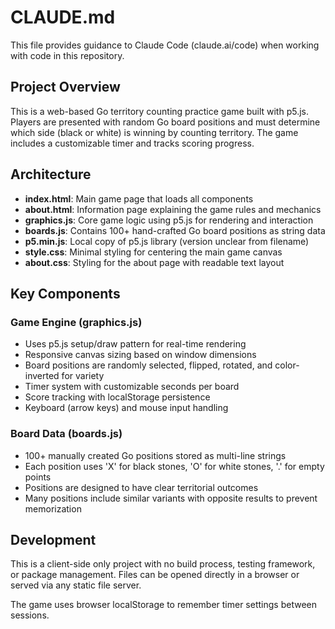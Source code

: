 # CLAUDE.md

This file provides guidance to Claude Code (claude.ai/code) when working with code in this repository.

## Project Overview

This is a web-based Go territory counting practice game built with p5.js. Players are presented with random Go board positions and must determine which side (black or white) is winning by counting territory. The game includes a customizable timer and tracks scoring progress.

## Architecture

- **index.html**: Main game page that loads all components
- **about.html**: Information page explaining the game rules and mechanics
- **graphics.js**: Core game logic using p5.js for rendering and interaction
- **boards.js**: Contains 100+ hand-crafted Go board positions as string data
- **p5.min.js**: Local copy of p5.js library (version unclear from filename)
- **style.css**: Minimal styling for centering the main game canvas
- **about.css**: Styling for the about page with readable text layout

## Key Components

### Game Engine (graphics.js)
- Uses p5.js setup/draw pattern for real-time rendering
- Responsive canvas sizing based on window dimensions
- Board positions are randomly selected, flipped, rotated, and color-inverted for variety
- Timer system with customizable seconds per board
- Score tracking with localStorage persistence
- Keyboard (arrow keys) and mouse input handling

### Board Data (boards.js)
- 100+ manually created Go positions stored as multi-line strings
- Each position uses 'X' for black stones, 'O' for white stones, '.' for empty points
- Positions are designed to have clear territorial outcomes
- Many positions include similar variants with opposite results to prevent memorization

## Development

This is a client-side only project with no build process, testing framework, or package management. Files can be opened directly in a browser or served via any static file server.

The game uses browser localStorage to remember timer settings between sessions.
